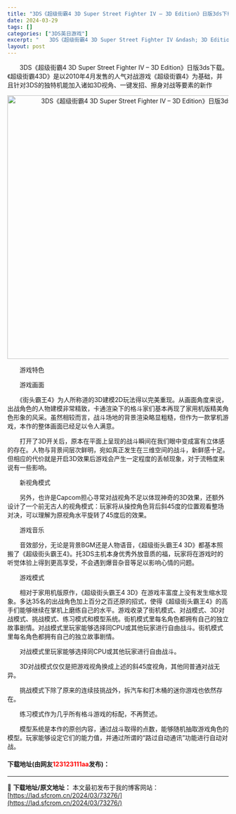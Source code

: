 ```yaml
---
title: "3DS《超级街霸4 3D Super Street Fighter IV – 3D Edition》日版3ds下载"
date: 2024-03-29
tags: []
categories: ["3DS英日游戏"]
excerpt: "　　3DS《超级街霸4 3D Super Street Fighter IV &ndash; 3D Edition》日版3ds下载。《超级街霸43D》是以2010年4月发售的人气对战游戏《超级街霸4》为基础，并且针对3DS的独特机能加入诸如3D视角、一键发招、擦身对战等要素的新作 　　游戏特色 　　&hellip;"
layout: post
---
```


 <p>　　3DS《超级街霸4 3D Super Street Fighter IV &ndash; 3D Edition》日版3ds下载。《超级街霸43D》是以2010年4月发售的人气对战游戏《超级街霸4》为基础，并且针对3DS的独特机能加入诸如3D视角、一键发招、擦身对战等要素的新作</p> <p align="center"><img align="" border="0" src="https://lad.sfcrom.cn/wp-content/uploads/2024/03/20240329_660622efbaf30.png" width="599" alt="3DS《超级街霸4 3D Super Street Fighter IV – 3D Edition》日版3ds下载" /></p> <p>　　游戏特色</p> <p>　　游戏画面</p> <p>　　《街头霸王4》为人所称道的3D建模2D玩法得以完美重现。从画面角度来说，出战角色的人物建模非常精致，卡通渲染下的格斗家们基本再现了家用机版精美角色形象的风采。虽然相较而言，战斗场地的背景渲染略显粗糙，但作为一款掌机游戏，本作的整体画面已经足以令人满意。</p> <p>　　打开了3D开关后，原本在平面上呈现的战斗瞬间在我们眼中变成富有立体感的存在。人物与背景间层次鲜明，宛如真正发生在三维空间的战斗，新鲜感十足。但相应的代价就是开启3D效果后游戏会产生一定程度的丢帧现象，对于流畅度来说有一些影响。</p> <p>　　新视角模式</p> <p>　　另外，也许是Capcom担心寻常对战视角不足以体现神奇的3D效果，还额外设计了一个前无古人的视角模式：玩家将从操控角色背后斜45度的位置观看整场对决，可以理解为原视角水平旋转了45度后的效果。</p> <p>　　游戏音乐</p> <p>　　音效部分，无论是背景BGM还是人物语音，《超级街头霸王4 3D》都基本照搬了《超级街头霸王4》。托3DS主机本身优秀外放音质的福，玩家将在游戏时的听觉体验上得到更高享受，不会遇到爆音杂音等足以影响心情的问题。</p> <p>　　游戏模式</p> <p>　　相对于家用机版原作，《超级街头霸王4 3D》在游戏丰富度上没有发生缩水现象。多达35名的出战角色加上百分之百还原的招式，使得《超级街头霸王4》的高手们能够继续在掌机上磨练自己的水平。游戏收录了街机模式、对战模式、3D对战模式、挑战模式、练习模式和模型系统。街机模式里每名角色都拥有自己的独立故事剧情。对战模式里玩家能够选择同CPU或其他玩家进行自由战斗。街机模式里每名角色都拥有自己的独立故事剧情。</p> <p>　　对战模式里玩家能够选择同CPU或其他玩家进行自由战斗。</p> <p>　　3D对战模式仅仅是把游戏视角换成上述的斜45度视角，其他同普通对战无异。</p> <p>　　挑战模式下除了原来的连续技挑战外，拆汽车和打木桶的迷你游戏也依然存在。</p> <p>　　练习模式作为几乎所有格斗游戏的标配，不再赘述。</p> <p>　　模型系统是本作的原创内容，通过战斗取得的点数，能够随机抽取游戏角色的模型。玩家能够设定它们的能力值，并通过所谓的&ldquo;路过自动通讯&rdquo;功能进行自动对战。</p> <p><h4>下载地址(由网友<font color="red">123123111aa</font>发布)：</h4></p> 

---
📖 **下载地址/原文地址：** 本文最初发布于我的博客网站：[https://lad.sfcrom.cn/2024/03/73276/](https://lad.sfcrom.cn/2024/03/73276/)
